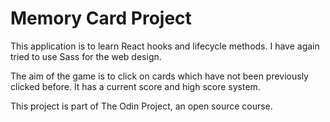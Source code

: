 # Memory Card Project

This application is to learn React hooks and lifecycle methods. I have again tried to use Sass for the web design.

The aim of the game is to click on cards which have not been previously clicked before. It has a current score and high score system.

This project is part of The Odin Project, an open source course.
